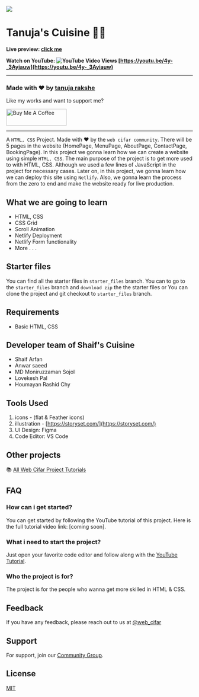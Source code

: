 ![](./readmeImg/banner.png)

# Tanuja's Cuisine 👨‍🍳

**Live preview: [click me](http://Tanuja-s-cuisine.netlify.app)**

**Watch on YouTube: ![YouTube Video Views](https://img.shields.io/youtube/views/4y-_3Ayiauw) [https://youtu.be/4y-_3Ayiauw](https://youtu.be/4y-_3Ayiauw)**

---

### Made with ❤️ by [tanuja rakshe](https://www.instagram.com/shaifarfan08/)

Like my works and want to support me?

<a href="https://www.buymeacoffee.com/shaifarfan08" target="_blank"><img src="https://cdn.buymeacoffee.com/buttons/v2/default-blue.png" alt="Buy Me A Coffee" style="height: 45px !important;width: 162.75px !important;" ></a>

---

A `HTML, CSS` Project. Made with ♥ by the `web cifar community`. There will be 5 pages in the website (HomePage, MenuPage, AboutPage, ContactPage, BookingPage). In this project we gonna learn how we can create a website using simple `HTML, CSS`. The main purpose of the project is to get more used to with HTML, CSS. Although we used a few lines of JavaScript in the project for necessary cases. Later on, in this project, we gonna learn how we can deploy this site using `Netlify`. Also, we gonna learn the process from the zero to end and make the website ready for live production.

## What we are going to learn

- HTML, CSS
- CSS Grid
- Scroll Animation
- Netlify Deployment
- Netlify Form functionality
- More . . .

## Starter files

You can find all the starter files in `starter_files` branch. You can to go to the `starter_files` branch and `download zip` the the starter files or You can clone the project and git checkout to `starter_files` branch.

## Requirements

- Basic HTML, CSS

## Developer team of Shaif's Cuisine

- Shaif Arfan
- Anwar saeed
- MD Moniruzzaman Sojol
- Lovekesh Pal
- Houmayan Rashid Chy

## Tools Used

1. icons - (flat & Feather icons)
2. illustration - [https://storyset.com/](https://storyset.com/)
3. UI Design: Figma
4. Code Editor: VS Code

## Other projects

📚 [All Web Cifar Project Tutorials](https://github.com/ShaifArfan/wc-project-tutorials)

## FAQ

### How can i get started?

You can get started by following the YouTube tutorial of this project. Here is the full tutorial video link: [coming soon].

### What i need to start the project?

Just open your favorite code editor and follow along with the [YouTube Tutorial](https://youtu.be/4y-_3Ayiauw).

### Who the project is for?

The project is for the people who wanna get more skilled in HTML & CSS.

## Feedback

If you have any feedback, please reach out to us at [@web_cifar](http://instagram.com/web_cifar)

## Support

For support, join our [Community Group](http://facebook.com/groups/webcifar).

## License

[MIT](https://choosealicense.com/licenses/mit/)
